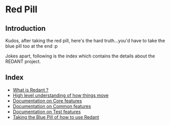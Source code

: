 # Red Pill

## Introduction
Kudos, after taking the red pill, here's the hard truth...you'd have to take
the blue pill too at the end :p

Jokes apart, following is the index which contains the details about the 
REDANT project.

## Index
* [What is Redant ?](./RP/WIRA.md)
* [High level understanding of how things move](./RP/HLD.md)
* [Documentation on Core features](./RP/Core/Index.md)
* [Documentation on Common features](./RP/Common/Index.md)
* [Documentation on Test features](./RP/Test/Index.md)
* [Taking the Blue Pill of how to use Redant](./BPIndex.md)

